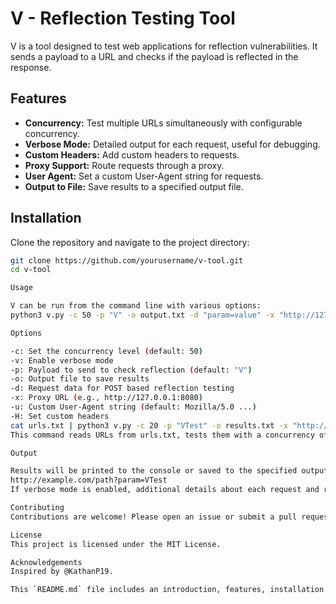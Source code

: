 # V - Reflection Testing Tool

V is a tool designed to test web applications for reflection vulnerabilities. It sends a payload to a URL and checks if the payload is reflected in the response. 

## Features

- **Concurrency:** Test multiple URLs simultaneously with configurable concurrency.
- **Verbose Mode:** Detailed output for each request, useful for debugging.
- **Custom Headers:** Add custom headers to requests.
- **Proxy Support:** Route requests through a proxy.
- **User Agent:** Set a custom User-Agent string for requests.
- **Output to File:** Save results to a specified output file.

## Installation

Clone the repository and navigate to the project directory:

```sh
git clone https://github.com/yourusername/v-tool.git
cd v-tool

Usage

V can be run from the command line with various options:
python3 v.py -c 50 -p "V" -o output.txt -d "param=value" -x "http://127.0.0.1:8080" -u "CustomUserAgent" -H "Header1: Value1" -H "Header2: Value2"

Options

-c: Set the concurrency level (default: 50)
-v: Enable verbose mode
-p: Payload to send to check reflection (default: "V")
-o: Output file to save results
-d: Request data for POST based reflection testing
-x: Proxy URL (e.g., http://127.0.0.1:8080)
-u: Custom User-Agent string (default: Mozilla/5.0 ...)
-H: Set custom headers
cat urls.txt | python3 v.py -c 20 -p "VTest" -o results.txt -x "http://127.0.0.1:8080" -u "CustomUserAgent" -H "Authorization: Bearer token"
This command reads URLs from urls.txt, tests them with a concurrency of 20, uses "VTest" as the payload, saves results to results.txt, routes requests through a proxy, sets a custom User-Agent, and adds an Authorization header.

Output

Results will be printed to the console or saved to the specified output file in the following format:
http://example.com/path?param=VTest
If verbose mode is enabled, additional details about each request and response will be printed.

Contributing
Contributions are welcome! Please open an issue or submit a pull request.

License
This project is licensed under the MIT License.

Acknowledgements
Inspired by @KathanP19.

This `README.md` file includes an introduction, features, installation instructions, usage examples, and more. Adjust the content as necessary to fit your project's specifics and additional details.
